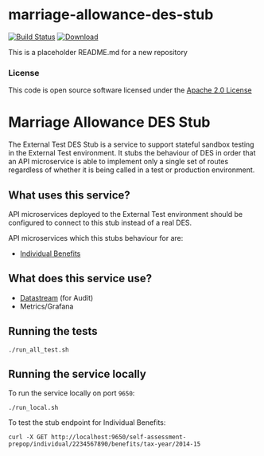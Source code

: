 # marriage-allowance-des-stub

[![Build Status](https://travis-ci.org/hmrc/marriage-allowance-des-stub.svg)](https://travis-ci.org/hmrc/marriage-allowance-des-stub) [ ![Download](https://api.bintray.com/packages/hmrc/releases/marriage-allowance-des-stub/images/download.svg) ](https://bintray.com/hmrc/releases/marriage-allowance-des-stub/_latestVersion)

This is a placeholder README.md for a new repository

### License

This code is open source software licensed under the [Apache 2.0 License]("http://www.apache.org/licenses/LICENSE-2.0.html")

# Marriage Allowance DES Stub

The External Test DES Stub is a service to support stateful sandbox testing in the
External Test environment. It stubs the behaviour of DES in order that an API microservice
is able to implement only a single set of routes regardless of whether it is being called
in a test or production environment.

## What uses this service?
API microservices deployed to the External Test environment should be configured to connect
to this stub instead of a real DES.

API microservices which this stubs behaviour for are:
* [Individual Benefits](https://github.tools.tax.service.gov.uk/HMRC/individual-benefits)


## What does this service use?
* [Datastream](https://github.tools.tax.service.gov.uk/HMRC/datastream) (for Audit)
* Metrics/Grafana

## Running the tests
```
./run_all_test.sh
```

## Running the service locally

To run the service locally on port `9650`:
```
./run_local.sh
```

To test the stub endpoint for Individual Benefits:
```
curl -X GET http://localhost:9650/self-assessment-prepop/individual/2234567890/benefits/tax-year/2014-15